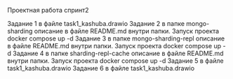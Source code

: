 Проектная работа спринт2

Задание 1 в файле task1_kashuba.drawio
Задание 2 в папке mongo-sharding описание в файле README.md внутри папки. Запуск проекта docker compose up -d
Задание 3 в папке mongo-sharding-repl описание в файле README.md внутри папки. Запуск проекта docker compose up -d
Задание 4 в папке sharding-repl-cache описание в файле README.md внутри папки. Запуск проекта docker compose up -d
Задание 5 в файле task1_kashuba.drawio
Задание 6 в файле task1_kashuba.drawio